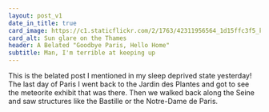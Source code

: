 ```yaml
---
layout: post_v1
date_in_title: true
card_image: https://c1.staticflickr.com/2/1763/42311956564_1d15ffc3f5_k.jpg
card_alt: Sun glare on the Thames
header: A Belated "Goodbye Paris, Hello Home"
subtitle: Man, I'm terrible at keeping up
---
```


This is the belated post I mentioned in my sleep deprived state yesterday! The last day of Paris I went back to the Jardin des Plantes and got to see the meteorite exhibit that was there. Then we walked back along the Seine and saw structures like the Bastille or the Notre-Dame de Paris. 
